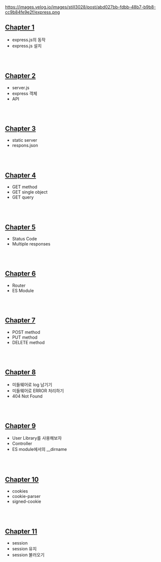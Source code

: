 https://images.velog.io/images/still3028/post/abd027bb-fdbb-48b7-b9b8-cc9b84fe9e2f/express.png

## [Chapter 1](https://github.com/DNA-B/Collection-Of-Exercises/blob/main/JS_expressPractice/chapter_summary/Chapter1.md)

-   express.js의 동작
-   express.js 설치

<br><br>

## [Chapter 2](https://github.com/DNA-B/Collection-Of-Exercises/blob/main/JS_expressPractice/chapter_summary/Chapter2.md)

-   server.js
-   express 객체
-   API

<br><br>

## [Chapter 3](https://github.com/DNA-B/Collection-Of-Exercises/blob/main/JS_expressPractice/chapter_summary/Chapter3.md)

-   static server
-   respons.json

<br><br>

## [Chapter 4](https://github.com/DNA-B/Collection-Of-Exercises/blob/main/JS_expressPractice/chapter_summary/Chapter4.md)

-   GET method
-   GET single object
-   GET query

<br><br>

## [Chapter 5](https://github.com/DNA-B/Collection-Of-Exercises/blob/main/JS_expressPractice/chapter_summary/Chapter5.md)

-   Status Code
-   Multiple responses

<br><br>

## [Chapter 6](https://github.com/DNA-B/Collection-Of-Exercises/blob/main/JS_expressPractice/chapter_summary/Chapter6.md)

-   Router
-   ES Module

<br><br>

## [Chapter 7](https://github.com/DNA-B/Collection-Of-Exercises/blob/main/JS_expressPractice/chapter_summary/Chapter7.md)

-   POST method
-   PUT method
-   DELETE method

<br><br>

## [Chapter 8](https://github.com/DNA-B/Collection-Of-Exercises/blob/main/JS_expressPractice/chapter_summary/Chapter8.md)

-   미들웨어로 log 남기기
-   미들웨어로 ERROR 처리하기
-   404 Not Found

<br><br>

## [Chapter 9](https://github.com/DNA-B/Collection-Of-Exercises/blob/main/JS_expressPractice/chapter_summary/Chapter9.md)

-   User Library를 사용해보자
-   Controller
-   ES module에서의 \_\_dirname

<br><br>

## [Chapter 10](https://github.com/DNA-B/Collection-Of-Exercises/blob/main/JS_expressPractice/chapter_summary/Chapter10.md)
-   cookies
-   cookie-parser
-   signed-cookie

<br><br>

## [Chapter 11](https://github.com/DNA-B/Collection-Of-Exercises/blob/main/JS_expressPractice/chapter_summary/Chapter11.md)

-   session
-   session 유지
-   session 불러오기

<br><br>
